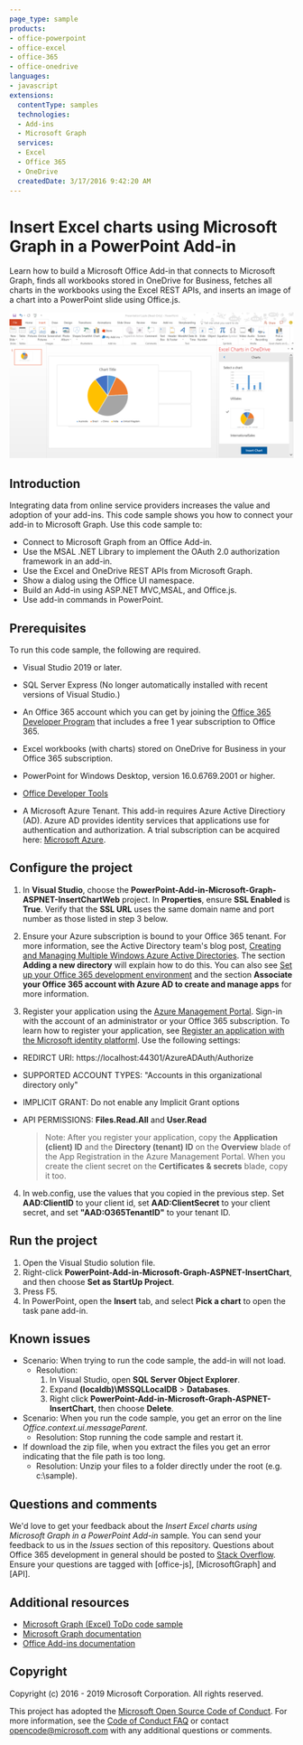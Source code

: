 ```yaml
---
page_type: sample
products:
- office-powerpoint
- office-excel
- office-365
- office-onedrive
languages:
- javascript
extensions:
  contentType: samples
  technologies:
  - Add-ins
  - Microsoft Graph
  services:
  - Excel
  - Office 365
  - OneDrive
  createdDate: 3/17/2016 9:42:20 AM
---
```

 # Insert Excel charts using Microsoft Graph in a PowerPoint Add-in 

Learn how to build a Microsoft Office Add-in that connects to Microsoft Graph, finds all workbooks stored in OneDrive for Business, fetches all charts in the workbooks using the Excel REST APIs, and inserts an image of a chart into a PowerPoint slide using Office.js.

![Insert Excel charts using Microsoft Graph in a PowerPoint Add-in sample](images/InsertChart.png)

## Introduction

Integrating data from online service providers increases the value and adoption of your add-ins. This code sample shows you how to connect your add-in to Microsoft Graph. Use this code sample to:

* Connect to Microsoft Graph from an Office Add-in.
* Use the MSAL .NET Library to implement the OAuth 2.0 authorization framework in an add-in.
* Use the Excel and OneDrive REST APIs from Microsoft Graph.
* Show a dialog using the Office UI namespace.
* Build an Add-in using ASP.NET MVC,MSAL, and Office.js. 
* Use add-in commands in PowerPoint.


## Prerequisites

To run this code sample, the following are required.

* Visual Studio 2019 or later.

* SQL Server Express (No longer automatically installed with recent versions of Visual Studio.)

* An Office 365 account which you can get by joining the [Office 365 Developer Program](https://aka.ms/devprogramsignup) that includes a free 1 year subscription to Office 365.

* Excel workbooks (with charts) stored on OneDrive for Business in your Office 365 subscription.

* PowerPoint for Windows Desktop, version 16.0.6769.2001 or higher.
* [Office Developer Tools](https://www.visualstudio.com/en-us/features/office-tools-vs.aspx)

* A Microsoft Azure Tenant. This add-in requires Azure Active Directiory (AD). Azure AD provides identity services that applications use for authentication and authorization. A trial subscription can be acquired here: [Microsoft Azure](https://account.windowsazure.com/SignUp).

## Configure the project

1. In **Visual Studio**, choose the **PowerPoint-Add-in-Microsoft-Graph-ASPNET-InsertChartWeb** project. In **Properties**, ensure **SSL Enabled** is **True**. Verify that the **SSL URL** uses the same domain name and port number as those listed in step 3 below.
 
2. Ensure your Azure subscription is bound to your Office 365 tenant. For more information, see the Active Directory team's blog post, [Creating and Managing Multiple Windows Azure Active Directories](http://blogs.technet.com/b/ad/archive/2013/11/08/creating-and-managing-multiple-windows-azure-active-directories.aspx). The section **Adding a new directory** will explain how to do this. You can also see [Set up your Office 365 development environment](https://msdn.microsoft.com/office/office365/howto/setup-development-environment#bk_CreateAzureSubscription) and the section **Associate your Office 365 account with Azure AD to create and manage apps** for more information.

3. Register your application using the [Azure Management Portal](https://manage.windowsazure.com). Sign-in with the account of an administrator or your Office 365 subscription. To learn how to register your application, see [Register an application with the Microsoft identity platforml](https://msdn.microsoft.com/office/office365/HowTo/add-common-consent-manually). Use the following settings:

 - REDIRCT URI: https://localhost:44301/AzureADAuth/Authorize	
 - SUPPORTED ACCOUNT TYPES: "Accounts in this organizational directory only"
 - IMPLICIT GRANT: Do not enable any Implicit Grant options
 - API PERMISSIONS: **Files.Read.All** and **User.Read**

	> Note: After you register your application, copy the **Application (client) ID** and the **Directory (tenant) ID** on the **Overview** blade of the App Registration in the Azure Management Portal. When you create the client secret on the **Certificates & secrets** blade, copy it too. 
	 
4.  In web.config, use the values that you copied in the previous step. Set **AAD:ClientID** to your client id, set **AAD:ClientSecret** to your client secret, and set **"AAD:O365TenantID"** to your tenant ID. 

## Run the project
1. Open the Visual Studio solution file. 
2. Right-click **PowerPoint-Add-in-Microsoft-Graph-ASPNET-InsertChart**, and then choose **Set as StartUp Project**.
2. Press F5. 
3. In PowerPoint, open the **Insert** tab, and select **Pick a chart** to open the task pane add-in.

## Known issues

* Scenario: When trying to run the code sample, the add-in will not load.
	* Resolution: 
		1. In Visual Studio, open **SQL Server Object Explorer**.
		2. Expand **(localdb)\MSSQLLocalDB** > **Databases**.
		3. Right click **PowerPoint-Add-in-Microsoft-Graph-ASPNET-InsertChart**, then choose **Delete**. 
* Scenario: When you run the code sample, you get an error on the line *Office.context.ui.messageParent*.	
	* Resolution: Stop running the code sample and restart it. 
* If download the zip file, when you extract the files you get an error indicating that the file path is too long.
	* Resolution: Unzip your files to a folder directly under the root (e.g. c:\sample).

## Questions and comments
We'd love to get your feedback about the *Insert Excel charts using Microsoft Graph in a PowerPoint Add-in* sample. You can send your feedback to us in the *Issues* section of this repository.
Questions about Office 365 development in general should be posted to [Stack Overflow](http://stackoverflow.com/questions/tagged/Office365+API). Ensure your questions are tagged with [office-js], [MicrosoftGraph] and [API].

## Additional resources

* [Microsoft Graph (Excel) ToDo code sample](https://github.com/microsoftgraph/aspnet-todo-rest-sample)
* [Microsoft Graph documentation](https://docs.microsoft.com/en-us/graph/)
* [Office Add-ins documentation](https://docs.microsoft.com/en-us/office/dev/add-ins/overview/office-add-ins)

## Copyright
Copyright (c) 2016 - 2019 Microsoft Corporation. All rights reserved.



This project has adopted the [Microsoft Open Source Code of Conduct](https://opensource.microsoft.com/codeofconduct/). For more information, see the [Code of Conduct FAQ](https://opensource.microsoft.com/codeofconduct/faq/) or contact [opencode@microsoft.com](mailto:opencode@microsoft.com) with any additional questions or comments.
